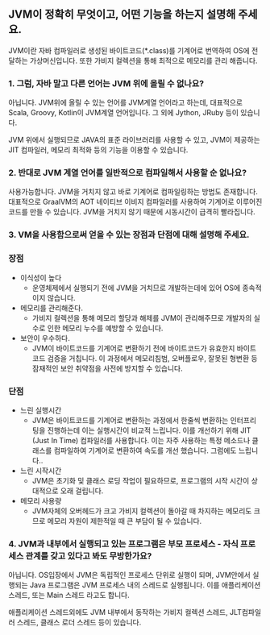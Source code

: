 ## JVM이 정확히 무엇이고, 어떤 기능을 하는지 설명해 주세요.

JVM이란 자바 컴파일러로 생성된 바이트코드(\*.class)를 기계어로 번역하여 OS에 전달하는 가상머신입니다.
또한 가비지 컬렉션을 통해 최적으로 메모리를 관리 해줍니다.

### 1. 그럼, 자바 말고 다른 언어는 JVM 위에 올릴 수 없나요?

아닙니다. JVM위에 올릴 수 있는 언어를 JVM계열 언어라고 하는데, 대표적으로 Scala, Groovy, Kotlin이 JVM계열 언어입니다. 그 외에 Jython, JRuby 등이 있습니다.

JVM 위에서 실행되므로 JAVA의 표준 라이브러리를 사용할 수 있고, JVM이 제공하는 JIT 컴파일러, 메모리 최적화 등의 기능을 이용할 수 있습니다.

### 2. 반대로 JVM 계열 언어를 일반적으로 컴파일해서 사용할 순 없나요?

사용가능합니다. JVM을 거치지 않고 바로 기계어로 컴파일링하는 방법도 존재합니다.
대표적으로 GraalVM의 AOT 네이티브 이비지 컴파일러를 사용하여 기계어로 이루어진 코드를 만들 수 있습니다. JVM을 거치지 않기 때문에 시동시간이 급격히 빨라집니다.

### 3. VM을 사용함으로써 얻을 수 있는 장점과 단점에 대해 설명해 주세요.

### 장점

-   이식성이 높다
    -   운영체제에서 실행되기 전에 JVM을 거치므로 개발하는데에 있어 OS에 종속적이지 않습니다.
-   메모리를 관리해준다.
    -   가비지 컬렉션을 통해 메모리 할당과 해제를 JVM이 관리해주므로 개발자의 실수로 인한 메모리 누수를 예방할 수 있습니다.
-   보안이 우수하다.
    -   JVM이 바이트코드를 기계어로 변환하기 전에 바이트코드가 유효한지 바이트코드 검증을 거칩니다. 이 과정에서 메모리침범, 오버플로우, 잘못된 형변환 등 잠재적인 보안 취약점을 사전에 방지할 수 있습니다.

### 단점

-   느린 실행시간
    -   JVM은 바이트코드를 기계어로 변환하는 과정에서 한줄씩 변환하는 인터프리팅을 진행하는데 이는 실행시간이 비교적 느립니다. 이를 개선하기 위해 JIT (Just In Time) 컴파일러를 사용합니다. 이는 자주 사용하는 특정 메소드나 클래스를 컴파일하여 기계어로 변환하여 속도를 개선 했습니다. 그럼에도 느립니다..
-   느린 시작시간
    -   JVM은 초기화 및 클래스 로딩 작업이 필요하므로, 프로그램의 시작 시간이 상대적으로 오래 걸립니다.
-   메모리 사용량
    -   JVM자체의 오버헤드가 크고 가비지 컬렉션이 돌아갈 때 차지하는 메모리도 크므로 메모리 자원이 제한적일 때 큰 부담이 될 수 있습니다.

### 4. JVM과 내부에서 실행되고 있는 프로그램은 부모 프로세스 - 자식 프로세스 관계를 갖고 있다고 봐도 무방한가요?

아닙니다. OS입장에서 JVM은 독립적인 프로세스 단위로 실행이 되며, JVM안에서 실행되는 Java 프로그램은 JVM 프로세스 내의 스레드로 실행됩니다. 이를 애플리케이션 스레드, 또는 Main 스레드 라고도 합니다.

애플리케이션 스레드외에도 JVM 내부에서 동작하는 가비지 컬렉션 스레드, JLT컴파일러 스레드, 클래스 로더 스레드 등이 있습니다.

